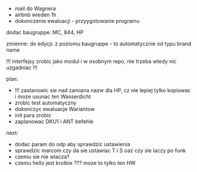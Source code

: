- mail do Wagnera
- airbnb wieden 1h
- dokonczenie ewaluacji - przyygotowanie programu





dodac baugruppe: MC, 844, HP


zmienne: do edycji:  z poziomu
baugruppe - to automatycznie od typu
brand
name


!!! interfejsy zrobic jako modul i w osobnym repo, nie trzeba wtedy nic uzgadniac !!!



plan:
- !!! zastanowic sie nad zamiana nazw dla HP, cz nie lepiej tylko kopiowac i moze usunac ten Wasserdicht
- zrobic test automatyczny
- dokonczyc ewaluacje Wariantow
- init para zrobic
- zaplanowac DKU1 i ANT befehle

next:
- dodac param do odp aby sprawdzic ustawienia
- sprawdzic marcom czy da sie ustawiac T i S oaz czy sie laczy po funk
- czemu sie nie wlacza?
- czemu hello jest krotkie ??? moze to tylko ten HW
